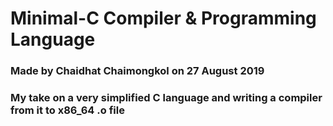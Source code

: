 # Minimal-C Compiler & Programming Language
### Made by Chaidhat Chaimongkol on 27 August 2019
### My take on a very simplified C language and writing a compiler from it to x86_64 .o file
